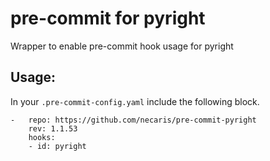 # pre-commit for pyright
Wrapper to enable pre-commit hook usage for pyright

## Usage:
In your `.pre-commit-config.yaml` include the following block.

```
-   repo: https://github.com/necaris/pre-commit-pyright
    rev: 1.1.53
    hooks:
    - id: pyright
```

